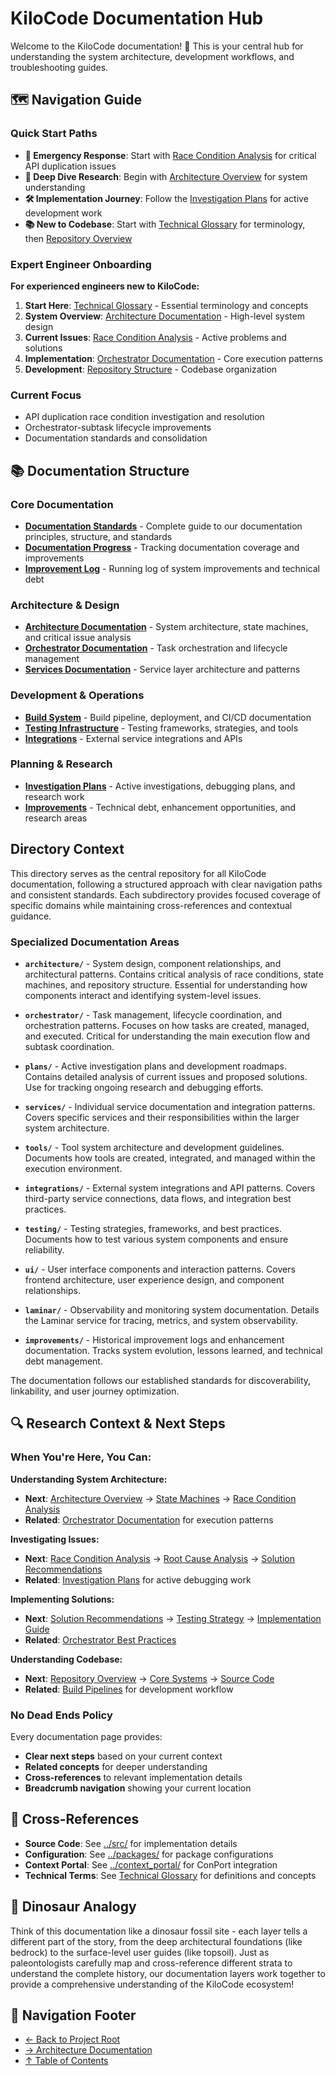 # KiloCode Documentation Hub

Welcome to the KiloCode documentation! 🦕 This is your central hub for understanding the system architecture, development workflows, and troubleshooting guides.

## 🗺️ Navigation Guide

### Quick Start Paths

- **🚨 Emergency Response**: Start with [Race Condition Analysis](architecture/race-condition/README.md) for critical API duplication issues
- **🔬 Deep Dive Research**: Begin with [Architecture Overview](architecture/README.md) for system understanding
- **🛠️ Implementation Journey**: Follow the [Investigation Plans](plans/README.md) for active development work
- **📚 New to Codebase**: Start with [Technical Glossary](GLOSSARY.md) for terminology, then [Repository Overview](architecture/repository/README.md)

### Expert Engineer Onboarding

**For experienced engineers new to KiloCode:**

1. **Start Here**: [Technical Glossary](GLOSSARY.md) - Essential terminology and concepts
2. **System Overview**: [Architecture Documentation](architecture/README.md) - High-level system design
3. **Current Issues**: [Race Condition Analysis](architecture/race-condition/README.md) - Active problems and solutions
4. **Implementation**: [Orchestrator Documentation](orchestrator/README.md) - Core execution patterns
5. **Development**: [Repository Structure](architecture/repository/README.md) - Codebase organization

### Current Focus

- API duplication race condition investigation and resolution
- Orchestrator-subtask lifecycle improvements
- Documentation standards and consolidation

## 📚 Documentation Structure

### Core Documentation

- **[Documentation Standards](DOCUMENTATION_GUIDE.md)** - Complete guide to our documentation principles, structure, and standards
- **[Documentation Progress](DOCUMENTATION_PROGRESS.md)** - Tracking documentation coverage and improvements
- **[Improvement Log](IMPROVEMENT_LOG.md)** - Running log of system improvements and technical debt

### Architecture & Design

- **[Architecture Documentation](architecture/README.md)** - System architecture, state machines, and critical issue analysis
- **[Orchestrator Documentation](orchestrator/README.md)** - Task orchestration and lifecycle management
- **[Services Documentation](services/README.md)** - Service layer architecture and patterns

### Development & Operations

- **[Build System](build/README.md)** - Build pipeline, deployment, and CI/CD documentation
- **[Testing Infrastructure](testing/README.md)** - Testing frameworks, strategies, and tools
- **[Integrations](integrations/README.md)** - External service integrations and APIs

### Planning & Research

- **[Investigation Plans](plans/README.md)** - Active investigations, debugging plans, and research work
- **[Improvements](improvements/README.md)** - Technical debt, enhancement opportunities, and research areas

## Directory Context

This directory serves as the central repository for all KiloCode documentation, following a structured approach with clear navigation paths and consistent standards. Each subdirectory provides focused coverage of specific domains while maintaining cross-references and contextual guidance.

### Specialized Documentation Areas

- **`architecture/`** - System design, component relationships, and architectural patterns. Contains critical analysis of race conditions, state machines, and repository structure. Essential for understanding how components interact and identifying system-level issues.

- **`orchestrator/`** - Task management, lifecycle coordination, and orchestration patterns. Focuses on how tasks are created, managed, and executed. Critical for understanding the main execution flow and subtask coordination.

- **`plans/`** - Active investigation plans and development roadmaps. Contains detailed analysis of current issues and proposed solutions. Use for tracking ongoing research and debugging efforts.

- **`services/`** - Individual service documentation and integration patterns. Covers specific services and their responsibilities within the larger system architecture.

- **`tools/`** - Tool system architecture and development guidelines. Documents how tools are created, integrated, and managed within the execution environment.

- **`integrations/`** - External system integrations and API patterns. Covers third-party service connections, data flows, and integration best practices.

- **`testing/`** - Testing strategies, frameworks, and best practices. Documents how to test various system components and ensure reliability.

- **`ui/`** - User interface components and interaction patterns. Covers frontend architecture, user experience design, and component relationships.

- **`laminar/`** - Observability and monitoring system documentation. Details the Laminar service for tracing, metrics, and system observability.

- **`improvements/`** - Historical improvement logs and enhancement documentation. Tracks system evolution, lessons learned, and technical debt management.

The documentation follows our established standards for discoverability, linkability, and user journey optimization.

## 🔍 Research Context & Next Steps

### When You're Here, You Can:

**Understanding System Architecture:**

- **Next**: [Architecture Overview](architecture/README.md) → [State Machines](architecture/state-machines/README.md) → [Race Condition Analysis](architecture/race-condition/README.md)
- **Related**: [Orchestrator Documentation](orchestrator/README.md) for execution patterns

**Investigating Issues:**

- **Next**: [Race Condition Analysis](architecture/race-condition/README.md) → [Root Cause Analysis](architecture/race-condition/ROOT_CAUSE_ANALYSIS.md) → [Solution Recommendations](architecture/race-condition/SOLUTION_RECOMMENDATIONS.md)
- **Related**: [Investigation Plans](plans/README.md) for active debugging work

**Implementing Solutions:**

- **Next**: [Solution Recommendations](architecture/race-condition/SOLUTION_RECOMMENDATIONS.md) → [Testing Strategy](architecture/race-condition/TESTING_STRATEGY.md) → [Implementation Guide](architecture/API_DUPLICATION_DEBUG_IMPLEMENTATION.md)
- **Related**: [Orchestrator Best Practices](orchestrator/ORCHESTRATOR_BEST_PRACTICES.md)

**Understanding Codebase:**

- **Next**: [Repository Overview](architecture/repository/README.md) → [Core Systems](architecture/repository/CORE_SYSTEMS.md) → [Source Code](../src/)
- **Related**: [Build Pipelines](architecture/repository/BUILD_PIPELINES.md) for development workflow

### No Dead Ends Policy

Every documentation page provides:

- **Clear next steps** based on your current context
- **Related concepts** for deeper understanding
- **Cross-references** to relevant implementation details
- **Breadcrumb navigation** showing your current location

## 🔗 Cross-References

- **Source Code**: See [../src/](../src/) for implementation details
- **Configuration**: See [../packages/](../packages/) for package configurations
- **Context Portal**: See [../context_portal/](../context_portal/) for ConPort integration
- **Technical Terms**: See [Technical Glossary](GLOSSARY.md) for definitions and concepts

## 🦕 Dinosaur Analogy

Think of this documentation like a dinosaur fossil site - each layer tells a different part of the story, from the deep architectural foundations (like bedrock) to the surface-level user guides (like topsoil). Just as paleontologists carefully map and cross-reference different strata to understand the complete history, our documentation layers work together to provide a comprehensive understanding of the KiloCode ecosystem!

## 🧭 Navigation Footer

- [← Back to Project Root](../README.md)
- [→ Architecture Documentation](architecture/README.md)
- [↑ Table of Contents](#-documentation-structure)
